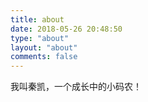 ```yaml
---
title: about
date: 2018-05-26 20:48:50
type: "about"
layout: "about"
comments: false
---
```


我叫秦凯，一个成长中的小码农！